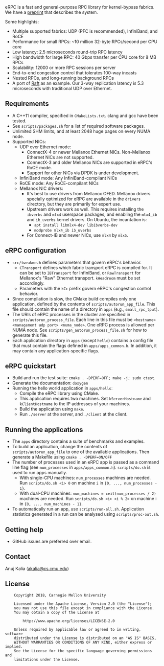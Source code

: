 eRPC is a fast and general-purpose RPC library for kernel-bypass fabrics.
We have a [preprint](https://arxiv.org/pdf/1806.00680.pdf) that describes the
system.

Some highlights:
 * Multiple supported fabrics: UDP (PFC is recommended), InfiniBand, and RoCE
 * Performance for small RPCs: ~10 million 32-byte RPCs/second per CPU core
 * Low latency: 2.5 microseconds round-trip RPC latency
 * High bandwidth for large RPC: 40 Gbps transfer per CPU core for 8 MB RPCs
 * Scalability: 12000 or more RPC sessions per server
 * End-to-end congestion control that tolerates 100-way incasts
 * Nested RPCs, and long-running background RPCs
 * A port of [Raft](https://github.com/willemt/raft) as an example. Our 3-way
   replication latency is 5.3 microseconds with traditional UDP over Ethernet.

## Requirements
 * A C++11 compiler, specified in `CMakeLists.txt`. clang and gcc have been
   tested.
 * See `scripts/packages.sh` for a list of required software packages.
 * Unlimited SHM limits, and at least 2048 huge pages on every NUMA node.
 * Supported NICs:
   * UDP over Ethernet mode:
     * ConnectX-4 or newer Mellanox Ethernet NICs. Non-Mellanox Ethernet NICs
       are not supported.
     * ConnectX-3 and older Mellanox NICs are supported in eRPC's RoCE mode.
     * Support for other NICs via DPDK is under development.
   * InfiniBand mode: Any InfiniBand-compliant NICs
   * RoCE mode: Any RoCE-compilant NICs
   * Mellanox NIC drivers:
     * It's best to use drivers from Mellanox OFED. Mellanox drivers specially
       optimized for eRPC are available in the `drivers` directory, but they are
       primarily for expert use.
     * Upstream drivers work as well. This requires installing the `ibverbs` and
       `mlx4` userspace packages, and enabling the `mlx4_ib` and `ib_uverbs`
       kernel drivers. On Ubuntu, the incantation is:
        * `apt install libmlx4-dev libibverbs-dev`
        * `modprobe mlx4_ib ib_uverbs`
     * For Connect-IB and newer NICs, use `mlx4` by `mlx5`.

## eRPC configuration
 * `src/tweakme.h` defines parameters that govern eRPC's behavior.
   * `CTransport` defines which fabric transport eRPC is compiled for. It can
      be set to `IBTransport` for InfiniBand, or `RawTransport` for Mellanox's
      "Raw" Ethernet transport. `kHeadroom` must be set accordingly.
   * Parameters with the `kCc` prefix govern eRPC's congestion control behavior.
 * Since compilation is slow, the CMake build compiles only one application,
   defined by the contents of `scripts/autorun_app_file`. This file should
   contain the name of a directory in `apps` (e.g., `small_rpc_tput`).
 * The URIs of eRPC processes in the cluster are specified in
   `scripts/autorun_process_file`. Each line in this file must be
   `<hostname> <management udp port> <numa_node>`. One eRPC process is allowed
   per NUMA node. See `scripts/gen_autorun_process_file.sh` for how to generate
   this file.
 * Each application directory in `apps` (except `hello`) contains a config file
   that must contain the flags defined in `apps/apps_common.h`. In addition, it
   may contain any application-specific flags.

## eRPC quickstart
 * Build and run the test suite: `cmake . -DPERF=OFF; make -j; sudo ctest`.
 * Generate the documentation: `doxygen`
 * Running the hello world application in `apps/hello`:
   * Compile the eRPC library using CMake.
   * This application requires two machines. Set `kServerHostname` and
     `kClientHostname` to the IP addresses of your machines.
   * Build the application using `make`.
   * Run `./server` at the server, and `./client` at the client.

## Running the applications
 * The `apps` directory contains a suite of benchmarks and examples.
 * To build an application, change the contents of `scripts/autorun_app_file`
   to one of the available applications. Then generate a Makefile using
   `cmake . -DPERF=ON/OFF`
 * The number of processes used in an eRPC app is passed as a command line flag
   (see `num_processes` in `apps/apps_common.h`). `scripts/do.sh` is used to
   run apps manually.
   * With single-CPU machines: `num_processes` machines are needed.
     Run `scripts/do.sh <i> 0` on machine `i` in `{0, ..., num_processes - 1}`.
   * With dual-CPU machines: `num_machines = ceil(num_processes / 2)` machines
     are needed. Run `scripts/do.sh <i> <i % 2>` on machine i in
     `{0, ..., num_machines - 1}`.
 * To automatically run an app, use `scripts/run-all.sh`. Application
   statistics generated in a run can be analysed using `scripts/proc-out.sh`.

## Getting help
 * GitHub issues are preferred over email.

## Contact
Anuj Kalia (akalia@cs.cmu.edu)

## License
		Copyright 2018, Carnegie Mellon University

        Licensed under the Apache License, Version 2.0 (the "License");
        you may not use this file except in compliance with the License.
        You may obtain a copy of the License at

            http://www.apache.org/licenses/LICENSE-2.0

        Unless required by applicable law or agreed to in writing, software
        distributed under the License is distributed on an "AS IS" BASIS,
        WITHOUT WARRANTIES OR CONDITIONS OF ANY KIND, either express or implied.
        See the License for the specific language governing permissions and
        limitations under the License.

